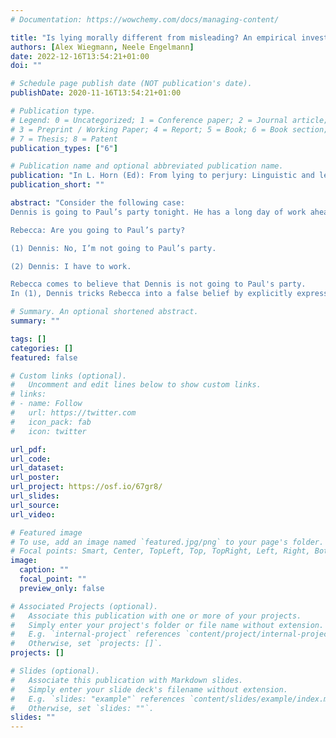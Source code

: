 ```yaml
---
# Documentation: https://wowchemy.com/docs/managing-content/

title: "Is lying morally different from misleading? An empirical investigation"
authors: [Alex Wiegmann, Neele Engelmann]
date: 2022-12-16T13:54:21+01:00
doi: ""

# Schedule page publish date (NOT publication's date).
publishDate: 2020-11-16T13:54:21+01:00

# Publication type.
# Legend: 0 = Uncategorized; 1 = Conference paper; 2 = Journal article;
# 3 = Preprint / Working Paper; 4 = Report; 5 = Book; 6 = Book section;
# 7 = Thesis; 8 = Patent
publication_types: ["6"]

# Publication name and optional abbreviated publication name.
publication: "In L. Horn (Ed): From lying to perjury: Linguistic and legal perspectives on lies and other falsehoods. De Gruyter (in press)"
publication_short: ""

abstract: "Consider the following case: 
Dennis is going to Paul’s party tonight. He has a long day of work ahead of him before that, but he is very excited and can’t wait to get there. Dennis’s annoying friend Rebecca comes up to him and starts talking about the party. Dennis is fairly sure that Rebecca won’t go unless she thinks he’s going, too. 

Rebecca: Are you going to Paul’s party? 

(1) Dennis: No, I’m not going to Paul’s party. 

(2) Dennis: I have to work. 

Rebecca comes to believe that Dennis is not going to Paul's party.
In (1), Dennis tricks Rebecca into a false belief by explicitly expressing a falsehood. By contrast, in (2) Dennis achieves his aim in a less direct way, namely by means of a conversational implicature. Cases of the first kind are usually described as cases of lying, while cases of the second kind are characterized as merely misleading. Philosophers have discussed such pairs of cases with regard to the question of whether lying is morally different from misleading. In this paper, we report the results of approaching this question empirically, by presenting 761 participants with ten matched cases of lying versus misleading in separate as well as joint evaluation designs. By and large, we found that cases of lying and misleading were judged to be morally on a par, to have roughly the same consequences for future trust, and to elicit roughly the same inferences about the speaker’s moral character. When asked what kind of deception participants would choose if they had to deceive another person, the clear majority preferred misleading over lying. We discuss the relevance of our findings for the philosophical debate about lying and misleading, and outline avenues for further empirical research."

# Summary. An optional shortened abstract.
summary: ""

tags: []
categories: []
featured: false

# Custom links (optional).
#   Uncomment and edit lines below to show custom links.
# links:
# - name: Follow
#   url: https://twitter.com
#   icon_pack: fab
#   icon: twitter

url_pdf: 
url_code:
url_dataset:
url_poster:
url_project: https://osf.io/67gr8/
url_slides:
url_source:
url_video:

# Featured image
# To use, add an image named `featured.jpg/png` to your page's folder. 
# Focal points: Smart, Center, TopLeft, Top, TopRight, Left, Right, BottomLeft, Bottom, BottomRight.
image:
  caption: ""
  focal_point: ""
  preview_only: false

# Associated Projects (optional).
#   Associate this publication with one or more of your projects.
#   Simply enter your project's folder or file name without extension.
#   E.g. `internal-project` references `content/project/internal-project/index.md`.
#   Otherwise, set `projects: []`.
projects: []

# Slides (optional).
#   Associate this publication with Markdown slides.
#   Simply enter your slide deck's filename without extension.
#   E.g. `slides: "example"` references `content/slides/example/index.md`.
#   Otherwise, set `slides: ""`.
slides: ""
---
```


